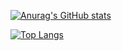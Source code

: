 [![Anurag's GitHub stats](https://github-readme-stats.vercel.app/api?username=CristianEduardMihai&show_icons=true&theme=radical)](https://github.com/anuraghazra/github-readme-stats)

[![Top Langs](https://github-readme-stats.vercel.app/api/top-langs/?username=CristianEduardMihai&show_icons=true&theme=radical)](https://github.com/anuraghazra/github-readme-stats)

